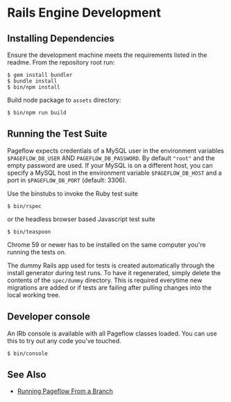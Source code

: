 # Rails Engine Development

## Installing Dependencies

Ensure the development machine meets the requirements listed in the
readme. From the repository root run:

    $ gem install bundler
    $ bundle install
    $ bin/npm install

Build node package to `assets` directory:

    $ bin/npm run build

## Running the Test Suite

Pageflow expects credentials of a MySQL user in the environment
variables `$PAGEFLOW_DB_USER` AND `PAGEFLOW_DB_PASSWORD`. By default
`"root"` and the empty password are used. If your MySQL is on a
different host, you can specify a MySQL host in the environment
variable `$PAGEFLOW_DB_HOST` and a port in `$PAGEFLOW_DB_PORT`
(default: 3306).

Use the binstubs to invoke the Ruby test suite

    $ bin/rspec

or the headless browser based Javascript test suite

    $ bin/teaspoon

Chrome 59 or newer has to be installed on the same computer you're running
the tests on.

The dummy Rails app used for tests is created automatically through the
install generator during test runs. To have it regenerated,
simply delete the contents of the `spec/dummy` directory. This is
required everytime new migrations are added or if tests are failing
after pulling changes into the local working tree.

## Developer console

An IRb console is available with all Pageflow classes loaded.
You can use this to try out any code you've touched.

    $ bin/console

## See Also

* [Running Pageflow From a Branch](running_pageflow_from_a_branch.md)
